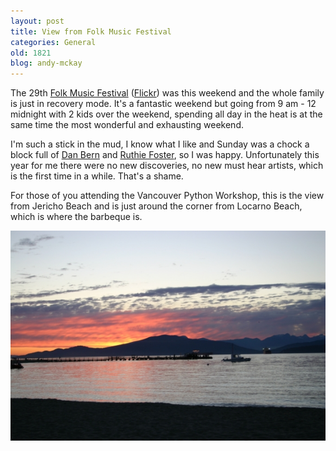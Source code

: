```yaml
---
layout: post
title: View from Folk Music Festival
categories: General
old: 1821
blog: andy-mckay
---
```

The 29th <a href="http://www.thefestival.bc.ca/">Folk Music Festival</a> (<a href="http://flickr.com/groups/folkfest/">Flickr</a>) was this weekend and the whole family is just in recovery mode. It's a fantastic weekend but going from 9 am - 12 midnight with 2 kids over the weekend, spending all day in the heat is at the same time the most wonderful and exhausting weekend.

I'm such a stick in the mud, I know what I like and Sunday was a chock a block full of <a href="http://www.danbern.com/">Dan Bern</a> and <a href="http://www.festival.bc.ca/index.php?target=/top30/foster.html">Ruthie Foster</a>, so I was happy. Unfortunately this year for me there were no new discoveries, no new must hear artists, which is the first time in a while. That's a shame.

For those of you attending the Vancouver Python Workshop, this is the view from Jericho Beach and is just around the corner from Locarno Beach, which is where the barbeque is.

<img src="/files/IMG_5653.jpg" alt="Jericho sunset" />